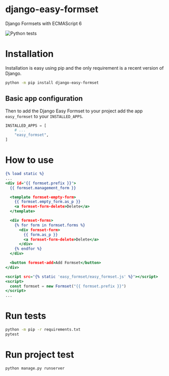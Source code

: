 # django-easy-formset

Django Formsets with ECMAScript 6

![Python tests](https://github.com/CleitonDeLima/django-easy-formset/workflows/Python%20tests/badge.svg)

# Installation

Installation is easy using pip and the only requirement is a recent version of Django.

```bash
python -m pip install django-easy-formset
```

## Basic app configuration
Then to add the Django Easy Formset to your project add the app `easy_formset` to 
your `INSTALLED_APPS`.

```python
INSTALLED_APPS = [
    # ...
    "easy_formset",
]
```

# How to use

```djangotemplate
{% load static %}
...
<div id="{{ formset.prefix }}">
  {{ formset.management_form }}

  <template formset-empty-form>
    {{ formset.empty_form.as_p }}
    <a formset-form-delete>Delete</a>
  </template>

  <div formset-forms>
    {% for form in formset.forms %}
      <div formset-form>
        {{ form.as_p }}
        <a formset-form-delete>Delete</a>
      </div>
    {% endfor %}
  </div>

  <button formset-add>Add Formset</button>
</div>

<script src="{% static 'easy_formset/easy_formset.js' %}"></script>
<script>
  const formset = new Formset("{{ formset.prefix }}")
</script>
...
```

# Run tests
```bash
python -m pip -r requirements.txt
pytest
```

# Run project test
```bash
python manage.py runserver
```
